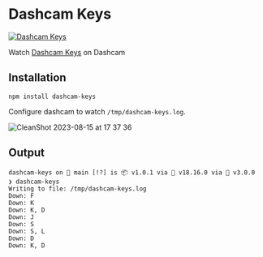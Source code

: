 # Dashcam Keys

[![Dashcam Keys](https://replayable-api-production.herokuapp.com/replay/64dbfdd41c7bd10061e69211/gif?shareKey=NrkkRkLCQrYDD2Dv6czg)](https://app.dashcam.io/replay/64dbfdd41c7bd10061e69211?share=NrkkRkLCQrYDD2Dv6czg) 
  
Watch [Dashcam Keys](https://app.dashcam.io/replay/64dbfdd41c7bd10061e69211?share=NrkkRkLCQrYDD2Dv6czg) on Dashcam

## Installation

```
npm install dashcam-keys
```

Configure dashcam to watch `/tmp/dashcam-keys.log`.

![CleanShot 2023-08-15 at 17 37 36](https://github.com/dashcamio/dashcam-keys/assets/318295/e3329a7e-b1b4-493e-920c-036a4e1a8d24)

## Output

```
dashcam-keys on  main [!?] is 📦 v1.0.1 via  v18.16.0 via 💎 v3.0.0
❯ dashcam-keys
Writing to file: /tmp/dashcam-keys.log
Down: F
Down: K
Down: K, D
Down: J
Down: S
Down: S, L
Down: D
Down: K, D
```
